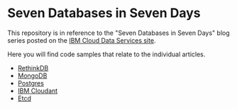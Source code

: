 # Seven Databases in Seven Days

This repository is in reference to the "Seven Databases in Seven Days" blog series posted on the [IBM Cloud Data Services site](https://developer.ibm.com/clouddataservices/seven-databases-in-seven-days/).

Here you will find code samples that relate to the individual articles.

* [RethinkDB](/rethinkdb)
* [MongoDB](/mongodb)
* [Postgres](/postgres)
* [IBM Cloudant](/cloudant)
* [Etcd](/etcd)
